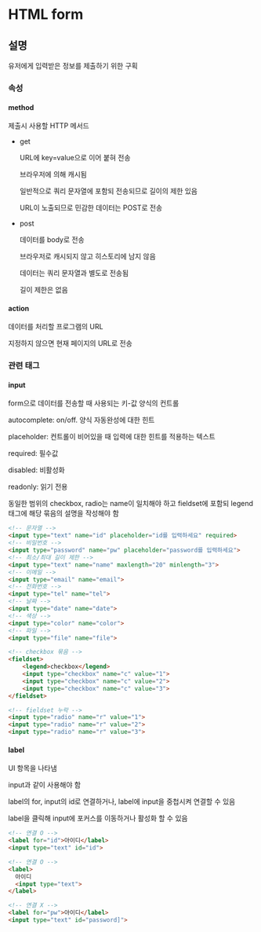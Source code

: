 # HTML form

## 설명

유저에게 입력받은 정보를 제출하기 위한 구획

### 속성

#### method

제출시 사용할 HTTP 메서드

* get

  URL에 key=value으로 이어 붙혀 전송

  브라우저에 의해 캐시됨

  일반적으로 쿼리 문자열에 포함되 전송되므로 길이의 제한 있음

  URL이 노출되므로 민감한 데이터는 POST로 전송

* post

  데이터를 body로 전송

  브라우저로 캐시되지 않고 히스토리에 남지 않음

  데이터는 쿼리 문자열과 별도로 전송됨

  길이 제한은 없음

#### action

  데이터를 처리할 프로그램의 URL

  지정하지 않으면 현재 페이지의 URL로 전송

### 관련 태그

#### input

form으로 데이터를 전송할 때 사용되는 키-값 양식의 컨트롤

autocomplete: on/off. 양식 자동완성에 대한 힌트

placeholder: 컨트롤이 비어있을 때 입력에 대한 힌트를 적용하는 텍스트

required: 필수값

disabled: 비활성화

readonly: 읽기 전용

동일한 범위의 checkbox, radio는 name이 일치해야 하고 fieldset에 포함되 legend 태그에 해당 묶음의 설명을 작성해야 함

```html
<!-- 문자열 -->
<input type="text" name="id" placeholder="id를 입력하세요" required>
<!-- 비밀번호 -->
<input type="password" name="pw" placeholder="password를 입력하세요">
<!-- 최소/최대 길이 제한 -->
<input type="text" name="name" maxlength="20" minlength="3">
<!-- 이메일 -->
<input type="email" name="email">
<!-- 전화번호 -->
<input type="tel" name="tel">
<!-- 날짜 -->
<input type="date" name="date">
<!-- 색상 -->
<input type="color" name="color">
<!-- 파일 -->
<input type="file" name="file">

<!-- checkbox 묶음 -->
<fieldset>
    <legend>checkbox</legend>
    <input type="checkbox" name="c" value="1">
    <input type="checkbox" name="c" value="2">
    <input type="checkbox" name="c" value="3">
</fieldset>

<!-- fieldset 누락 -->
<input type="radio" name="r" value="1">
<input type="radio" name="r" value="2">
<input type="radio" name="r" value="3">
```

#### label

UI 항목을 나타냄

input과 같이 사용해야 함

label의 for, input의 id로 연결하거나, label에 input을 중첩시켜 연결할 수 있음

label을 클릭해 input에 포커스를 이동하거나 활성화 할 수 있음

```html
<!-- 연결 O -->
<label for="id">아이디</label>
<input type="text" id="id">

<!-- 연결 O -->
<label>
  아이디
  <input type="text">
</label>

<!-- 연결 X -->
<label for="pw">아이디</label>
<input type="text" id="password]">
```
